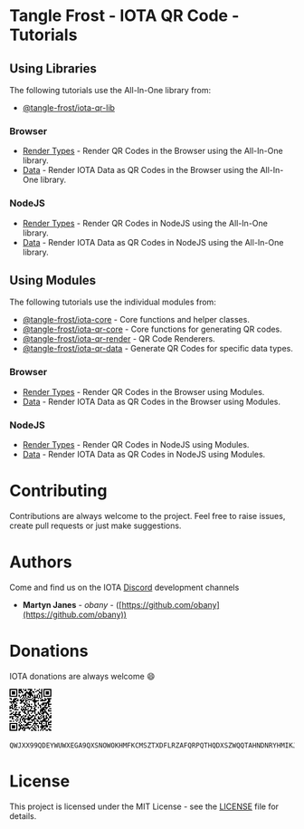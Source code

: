 # Tangle Frost - IOTA QR Code - Tutorials

## Using Libraries

The following tutorials use the All-In-One library from:

* [@tangle-frost/iota-qr-lib](https://github.com/tangle-frost/iota-qr-lib)

### Browser

* [Render Types](https://github.com/tangle-frost/iota-qr-tutorials/blob/master/using-library/browser/render-types/) - Render QR Codes in the Browser using the All-In-One library.
* [Data](https://github.com/tangle-frost/iota-qr-tutorials/blob/master/using-library/browser/data/) - Render IOTA Data as QR Codes in the Browser using the All-In-One library.

### NodeJS

* [Render Types](https://github.com/tangle-frost/iota-qr-tutorials/blob/master/using-library/node-js/render-types/) - Render QR Codes in NodeJS using the All-In-One library.
* [Data](https://github.com/tangle-frost/iota-qr-tutorials/blob/master/using-library/node-js/data/) - Render IOTA Data as QR Codes in NodeJS using the All-In-One library.

## Using Modules

The following tutorials use the individual modules from:

* [@tangle-frost/iota-core](https://github.com/tangle-frost/iota-core) - Core functions and helper classes.
* [@tangle-frost/iota-qr-core](https://github.com/tangle-frost/iota-qr-core) - Core functions for generating QR codes.
* [@tangle-frost/iota-qr-render](https://github.com/tangle-frost/iota-qr-render) - QR Code Renderers.
* [@tangle-frost/iota-qr-data](https://github.com/tangle-frost/iota-qr-data) - Generate QR Codes for specific data types.

### Browser

* [Render Types](https://github.com/tangle-frost/iota-qr-tutorials/blob/master/using-modules/browser/render-types/) - Render QR Codes in the Browser using Modules.
* [Data](https://github.com/tangle-frost/iota-qr-tutorials/blob/master/using-modules/browser/data/) - Render IOTA Data as QR Codes in the Browser using Modules.

### NodeJS

* [Render Types](https://github.com/tangle-frost/iota-qr-tutorials/blob/master/using-modules/node-js/render-types/) - Render QR Codes in NodeJS using Modules.
* [Data](https://github.com/tangle-frost/iota-qr-tutorials/blob/master/using-modules/node-ks/data/) - Render IOTA Data as QR Codes in NodeJS using Modules.

# Contributing

Contributions are always welcome to the project. Feel free to raise issues, create pull requests or just make suggestions.

# Authors

Come and find us on the IOTA [Discord](https://discordapp.com/invite/fNGZXvh) development channels

* **Martyn Janes** - *obany* - ([https://github.com/obany](https://github.com/obany))

# Donations

IOTA donations are always welcome :smile:

![QR Code for Trinity](https://raw.githubusercontent.com/tangle-frost/iota-qr-tutorials/master/donation.png)

```shell
QWJXX99QDEYWUWXEGA9QXSNOWOKHMFKCMSZTXDFLRZAFQRPQTHQDXSZWQQTAHNDNRYHMIKJYWQLKTFHBWSAOJDHAMB
```

# License

This project is licensed under the MIT License - see the [LICENSE](https://github.com/tangle-frost/iota-qr-tutorials/blob/master/LICENSE) file for details.
